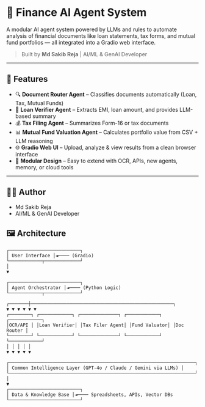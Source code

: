 # 🤖 Finance AI Agent System

A modular AI agent system powered by LLMs and rules to automate analysis of financial documents like loan statements, tax forms, and mutual fund portfolios — all integrated into a Gradio web interface.

> Built by **Md Sakib Reja** | AI/ML & GenAI Developer

---

## 🧩 Features

- 🔍 **Document Router Agent** – Classifies documents automatically (Loan, Tax, Mutual Funds)
- 🏦 **Loan Verifier Agent** – Extracts EMI, loan amount, and provides LLM-based summary
- 💰 **Tax Filing Agent** – Summarizes Form-16 or tax documents
- 📊 **Mutual Fund Valuation Agent** – Calculates portfolio value from CSV + LLM reasoning
- 🌐 **Gradio Web UI** – Upload, analyze & view results from a clean browser interface
- 🔗 **Modular Design** – Easy to extend with OCR, APIs, new agents, memory, or cloud tools

---

## 👨‍💻 Author
- Md Sakib Reja
- AI/ML & GenAI Developer

## 🖼️ Architecture

    ┌──────────────────────────┐
    │ User Interface │◄──── (Gradio)
    └────────────┬─────────────┘
    │
    ▼

    ┌──────────────────────────┐
    │ Agent Orchestrator │◄──── (Python Logic)
    └────────────┬─────────────┘

    ┌───────┼────────────────────────────────────────────────────┐
    ▼ ▼ ▼ ▼ ▼ ▼
    ┌────────┐ ┌────────────┐ ┌──────────────┐ ┌────────────┐ ┌────────────┐
    │OCR/API │ │Loan Verifier│ │Tax Filer Agent│ │Fund Valuator│ │Doc Router │
    └────────┘ └────────────┘ └──────────────┘ └────────────┘ └────────────┘
    │ │ │ │ │
    ▼ ▼ ▼ ▼ ▼

    ┌────────────────────────────────────────────────────────────────────┐
    │ Common Intelligence Layer (GPT-4o / Claude / Gemini via LLMs) │
    └────────────────────────────────────────────────────────────────────┘
    │
    ▼
    ┌──────────────────────────┐
    │ Data & Knowledge Base │◄──── Spreadsheets, APIs, Vector DBs
    └──────────────────────────┘
